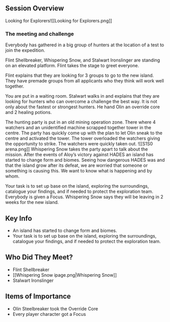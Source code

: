 
## Session Overview 
 
Looking for Explorers![[Looking for Explorers.png]]
### The meeting and challenge

Everybody has gathered in a big group of hunters at the location of a test to join the expedition.

Flint Shellbreaker, Whispering Snow, and Stalwart Ironslinger are standing on an elevated platform. Flint takes the stage to greet everyone.

Flint explains that they are looking for 3 groups to go to the new island. They have premade groups from all applicants who they think will work well together.

You are put in a waiting room. Stalwart walks in and explains that they are looking for hunters who can overcome a challenge the best way. It is not only about the fastest or strongest hunters. He hand Olin an override core and 2 healing potions.

The hunting party is put in an old mining operation zone. There where 4 watchers and an unidentified machine scrapped together tower in the centre. The party has quickly come up with the plan to let Olin sneak to the centre and activated the tower. The tower overloaded the watchers giving the opportunity to strike. The watchers were quickly taken out.
 ![[S1S0 arena.png]]
Whispering Snow takes the party apart to talk about the mission. After the events of Aloy’s victory against HADES an island has started to change form and biomes. Seeing how dangerous HADES was and that the island grow after its defeat, we are worried that someone or something is causing this. We want to know what is happening and by whom.

Your task is to set up base on the island, exploring the surroundings, catalogue your findings, and if needed to protect the exploration team. Everybody is given a Focus. Whispering Snow says they will be leaving in 2 weeks for the new island.

## Key Info

- An island has started to change form and biomes.
- Your task is to set up base on the island, exploring the surroundings, catalogue your findings, and if needed to protect the exploration team.

## Who Did They Meet?
 
- Flint Shellbreaker
- [[Whispering Snow ipage.png|Whispering Snow]]
- Stalwart Ironslinger
 
## Items of Importance
 
- Olin Steelbreaker took the Override Core
- Every player character got a Focus